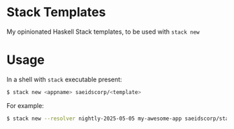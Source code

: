 # Stack Templates

My opinionated Haskell Stack templates, to be used with `stack new`

# Usage

In a shell with `stack` executable present:

```bash
$ stack new <appname> saeidscorp/<template>
```

For example:

```bash
$ stack new --resolver nightly-2025-05-05 my-awesome-app saeidscorp/stack-nix
```
